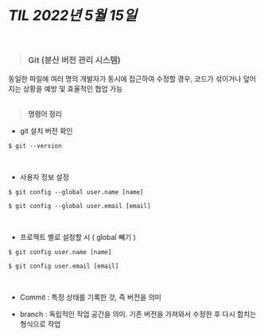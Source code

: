 # _TIL 2022년 5월 15일_
<br>

> ### Git (분산 버전 관리 시스템)

동일한 파일에 여러 명의 개발자가 동시에 접근하여 수정할 경우, 코드가 섞이거나 덮어지는 상황을 예방 및 효율적인 협업 가능
<br>
<br>

> **명령어 정리**


+ git 설치 버전 확인

```
$ git --version
```
<br>

+ 사용자 정보 설정
```
$ git config --global user.name [name]

$ git config --global user.email [email]
```
<br>

+ 프로젝트 별로 설정할 시 ( global 빼기 )
```
$ git config user.name [name]

$ git config user.email [email]
```
<br>

+ Commit : 특정 상태를 기록한 것, 즉 버전을 의미

+ branch : 독립적인 작업 공간을 의미. 기존 버전을 가져와서 수정한 후 다시 합치는 형식으로 작업

